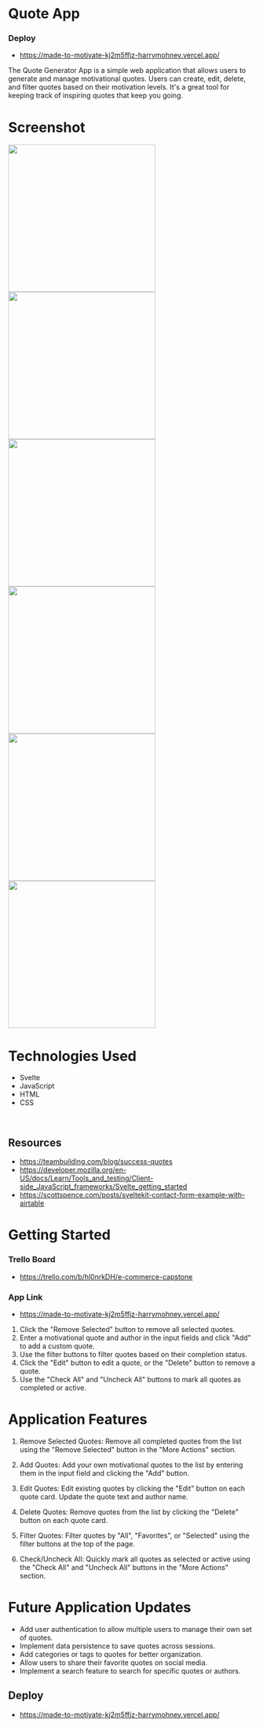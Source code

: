 # Quote App
### Deploy 

- https://made-to-motivate-kj2m5ffjz-harrymohney.vercel.app/

The Quote Generator App is a simple web application that allows users to generate and manage motivational quotes. Users can create, edit, delete, and filter quotes based on their motivation levels. It's a great tool for keeping track of inspiring quotes that keep you going.

# Screenshot
<img src="./public/img/Screenshot 2023-10-05 at 2.08.58 AM.png" height="300px">
<img src="./public/img/Screenshot 2023-10-05 at 2.09.20 AM.png" height="300px">
<img src="./public/img/Screenshot 2023-10-05 at 2.59.04 AM.png" height="300px">
<img src="./public/img/Screenshot 2023-10-05 at 2.59.14 AM.png" height="300px">
<img src="./public/img/Screenshot 2023-10-05 at 2.59.50 AM.png" height="300px">
<img src="./public/img/Screenshot 2023-10-05 at 3.00.30 AM.png" height="300px">

# Technologies Used

- Svelte
- JavaScript
- HTML
- CSS
<br>

## Resources

- https://teambuilding.com/blog/success-quotes
- https://developer.mozilla.org/en-US/docs/Learn/Tools_and_testing/Client-side_JavaScript_frameworks/Svelte_getting_started
- https://scottspence.com/posts/sveltekit-contact-form-example-with-airtable

# Getting Started

### Trello Board
- https://trello.com/b/hl0nrkDH/e-commerce-capstone
### App Link
- https://made-to-motivate-kj2m5ffjz-harrymohney.vercel.app/
1. Click the "Remove Selected" button to remove all selected quotes.
2. Enter a motivational quote and author in the input fields and click "Add" to add a custom quote.
3. Use the filter buttons to filter quotes based on their completion status.
4. Click the "Edit" button to edit a quote, or the "Delete" button to remove a quote.
5. Use the "Check All" and "Uncheck All" buttons to mark all quotes as completed or active.


# Application Features
1. Remove Selected Quotes: Remove all completed quotes from the list using the "Remove Selected" button in the "More Actions" section.

2. Add Quotes: Add your own motivational quotes to the list by entering them in the input field and clicking the "Add" button.

3. Edit Quotes: Edit existing quotes by clicking the "Edit" button on each quote card. Update the quote text and author name.

4. Delete Quotes: Remove quotes from the list by clicking the "Delete" button on each quote card.

5. Filter Quotes: Filter quotes by "All", "Favorites", or "Selected" using the filter buttons at the top of the page.

6. Check/Uncheck All: Quickly mark all quotes as selected or active using the "Check All" and "Uncheck All" buttons in the "More Actions" section.


# Future Application Updates

- Add user authentication to allow multiple users to manage their own set of quotes.
- Implement data persistence to save quotes across sessions.
- Add categories or tags to quotes for better organization.
- Allow users to share their favorite quotes on social media.
- Implement a search feature to search for specific quotes or authors.

## Deploy
- https://made-to-motivate-kj2m5ffjz-harrymohney.vercel.app/